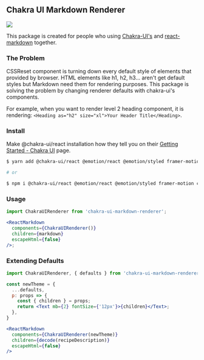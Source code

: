 ## Chakra UI Markdown Renderer

 <a href="https://www.npmjs.com/package/chakra-ui-markdown-renderer" alt="NPM">
  <img src="https://img.shields.io/npm/v/chakra-ui-markdown-renderer?color=green&style=flat-square" />
</a>

This package is created for people who using [Chakra-UI's](https://chakra-ui.com/) and [react-markdown](https://github.com/rexxars/react-markdown) together.

### The Problem

CSSReset component is turning down every default style of elements that provided by browser. HTML elements like h1, h2, h3... aren't get default styles but Markdown need them for rendering purposes. This package is solving the problem by changing renderer defaults with chakra-ui's components.

For example, when you want to render level 2 heading component, it is rendering: `<Heading as="h2" size="xl">Your Header Title</Heading>`.

### Install

Make @chakra-ui/react installation how they tell you on their [Getting Started - Chakra UI](https://chakra-ui.com/docs/getting-started) page.

```sh
$ yarn add @chakra-ui/react @emotion/react @emotion/styled framer-motion chakra-ui-markdown-renderer

# or

$ npm i @chakra-ui/react @emotion/react @emotion/styled framer-motion chakra-ui-markdown-renderer
```

### Usage

```jsx
import ChakraUIRenderer from 'chakra-ui-markdown-renderer';

<ReactMarkdown
  components={ChakraUIRenderer()}
  children={markdown}
  escapeHtml={false}
/>;
```

### Extending Defaults

```jsx
import ChakraUIRenderer, { defaults } from 'chakra-ui-markdown-renderer';

const newTheme = {
  ...defaults,
  p: props => {
    const { children } = props;
    return <Text mb={2} fontSize={'12px'}>{children}</Text>;
  },
}

<ReactMarkdown
  components={ChakraUIRenderer(newTheme)}
  children={decode(recipeDescription)}
  escapeHtml={false}
/>
```
